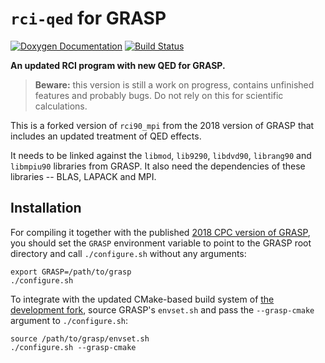 # `rci-qed` for GRASP

[![Doxygen Documentation][doc-img]][doc-url]
[![Build Status][travis-img]][travis-url]

**An updated RCI program with new QED for GRASP.**

> **Beware:** this version is still a work on progress, contains unfinished features and probably bugs. Do not rely on this for scientific calculations.

This is a forked version of `rci90_mpi` from the 2018 version of GRASP that
includes an updated treatment of QED effects.

It needs to be linked against the `libmod`, `lib9290`, `libdvd90`, `librang90`
and `libmpiu90` libraries from GRASP. It also need the dependencies of these
libraries -- BLAS, LAPACK and MPI.

## Installation

For compiling it together with the published [2018 CPC version of
GRASP][compas-grasp2018], you should set the `GRASP` environment variable to
point to the GRASP root directory and call `./configure.sh` without any
arguments:

```
export GRASP=/path/to/grasp
./configure.sh
```

To integrate with the updated CMake-based build system of [the development
fork][mortenpi-grasp], source GRASP's `envset.sh` and pass the `--grasp-cmake`
argument to `./configure.sh`:

```
source /path/to/grasp/envset.sh
./configure.sh --grasp-cmake
```


[compas-grasp2018]: https://github.com/compas/grasp2018
[mortenpi-grasp]: https://github.com/mortenpi/grasp
[doc-img]: https://img.shields.io/badge/documentation-master-blue.svg
[doc-url]: http://compas.github.io/grasp-rci-qed/
[travis-img]: https://travis-ci.com/compas/grasp-rci-qed.svg?token=J2TJDmxGV6c9f8C3LXps&branch=master
[travis-url]: https://travis-ci.com/compas/grasp-rci-qed
